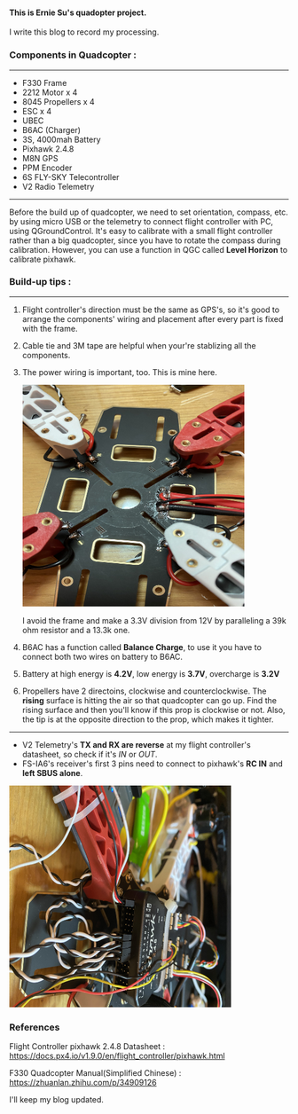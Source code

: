 #### This is Ernie Su's quadopter project.

I write this blog to record my processing.

### Components in Quadcopter :
***
   * F330 Frame
   * 2212 Motor x 4
   * 8045 Propellers x 4
   * ESC x 4
   * UBEC
   * B6AC (Charger)
   * 3S, 4000mah Battery
   * Pixhawk 2.4.8
   * M8N GPS
   * PPM Encoder
   * 6S FLY-SKY Telecontroller
   * V2 Radio Telemetry
***

Before the build up of quadcopter, we need to set orientation, compass,  etc. by 
using micro USB  or the telemetry to connect flight controller with PC, using QGroundControl.
It's easy to calibrate with a small flight controller rather than a big quadcopter,
since you have to rotate the compass during calibration.
However, you can use a function in QGC called **Level Horizon** to calibrate pixhawk.

### Build-up tips :
***
   1. Flight controller's direction must be the same as GPS's, 
      so it's good to arrange the components' wiring and placement after every part is fixed with the frame.

   2. Cable tie and 3M tape are helpful when your're stablizing all the components.

   3. The power wiring is important, too. This is mine here.

      <img src ="https://github.com/Ernie-Su/Quadcopter_F330/blob/master/Image/power_wiring_1.JPG" width="400" height="400">

      I avoid the frame and make a 3.3V division from 12V by paralleling a 39k ohm resistor and a 13.3k one.

   4. B6AC has a function called **Balance Charge**, to use it you have to connect both two wires on battery to B6AC.

   5. Battery at high energy is **4.2V**,    low energy is **3.7V**,    overcharge is **3.2V**

   6. Propellers have 2 directoins, clockwise and counterclockwise.
      The **rising** surface is hitting the air so that quadcopter can go up.
      Find the rising surface and then you'll know if this prop is clockwise or not.
      Also, the tip is at the opposite direction to the prop, which makes it tighter.
***
* V2 Telemetry's **TX and RX are reverse** at my flight controller's datasheet, so check if it's *IN* or *OUT*.
* FS-IA6's receiver's first 3 pins need to connect to pixhawk's **RC IN** and **left SBUS alone**.

<img src ="https://github.com/Ernie-Su/Quadcopter_F330/blob/master/Image/RC.JPG" width="400" height="400">


### References

Flight Controller pixhawk 2.4.8 Datasheet : <https://docs.px4.io/v1.9.0/en/flight_controller/pixhawk.html>

F330 Quadcopter Manual(Simplified Chinese) : <https://zhuanlan.zhihu.com/p/34909126>

I'll keep my blog updated.


<!---<img src ="https://github.com/Ernie-Su/Quadcopter_F330/blob/master/Image/frame_1.JPG" width="250" height="250">-->

<!---<img src ="https://github.com/Ernie-Su/Quadcopter_F330/blob/master/Image/2212_motor_1.JPG" width="250" height="250">-->

<!---<img src ="https://github.com/Ernie-Su/Quadcopter_F330/blob/master/Image/frame_with_prop_1.JPG" width="250" height="250">-->


